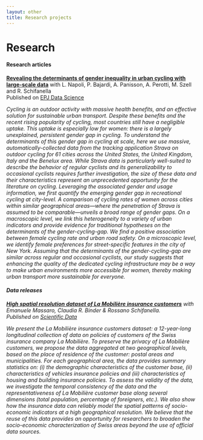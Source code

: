 ```yaml
---
layout: other
title: Research projects
---
```


<h1 class = "pageTitle"> Research </h1>

<h4> Research articles </h4>

<a href= "https://epjdatascience.springeropen.com/articles/10.1140/epjds/s13688-023-00385-7"> <b> Revealing the determinants of gender inequality in urban cycling with large-scale data</b></a> with L. Napoli, P. Bajardi, A. Panisson, A. Perotti, M. Szell and R. Schifanella <br> Published on  <a href= "https://epjdatascience.springeropen.com/"> EPJ Data Science</a> 

<i> Cycling is an outdoor activity with massive health benefits, and an effective solution for sustainable urban transport. Despite these benefits and the recent rising popularity of cycling, most countries still have a negligible uptake. This uptake is especially low for women: there is a largely unexplained, persistent gender gap in cycling. To understand the determinants of this gender gap in cycling at scale, here we use massive, automatically-collected data from the tracking application Strava on outdoor cycling for 61 cities across the United States, the United Kingdom, Italy and the Benelux area. While Strava data is particularly well-suited to describe the behavior of regular cyclists and its generalizability to occasional cyclists requires further investigation, the size of these data and their characteristics represent an unprecedented opportunity for the literature on cycling. Leveraging the associated gender and usage information, we first quantify the emerging gender gap in recreational cycling at city-level. A comparison of cycling rates of women across cities within similar geographical areas—where the penetration of Strava is assumed to be comparable—unveils a broad range of gender gaps. On a macroscopic level, we link this heterogeneity to a variety of urban indicators and provide evidence for traditional hypotheses on the determinants of the gender-cycling-gap. We find a positive association between female cycling rate and urban road safety. On a microscopic level, we identify female preferences for street-specific features in the city of New York. Assuming that the determinants of the gender-cycling-gap are similar across regular and occasional cyclists, our study suggests that enhancing the quality of the dedicated cycling infrastructure may be a way to make urban environments more accessible for women, thereby making urban transport more sustainable for everyone.  <i>

<h4> Data releases </h4>

<a href="https://www.nature.com/articles/s41597-022-01174-z"> <b>High spatial resolution dataset of La Mobilière insurance customers</b></a> with  Emanuele Massaro, Claudia R. Binder & Rossano Schifanella. <br> Published on  <a href= "https://www.nature.com/sdata/"> Scientific Data</a> 
  
  <i> We present the La Mobilière insurance customers dataset: a 12-year-long longitudinal collection of data on policies of customers of the Swiss insurance company La Mobilière. To preserve the privacy of La Mobilière customers, we propose the data aggregated at two geographical levels, based on the place of residence of the customer: postal areas and municipalities. For each geographical area, the data provides summary statistics on: (i) the demographic characteristics of the customer base, (ii) characteristics of vehicles insurance policies and (iii) characteristics of housing and building insurance policies. To assess the validity of the data, we investigate the temporal consistency of the data and the representativeness of La Mobilière customer base along several dimensions (total population, percentage of foreigners, etc.). We also show how the insurance data can reliably model the spatial patterns of socio-economic indicators at a high geographical resolution. We believe that the reuse of this data provides an opportunity for researchers to broaden the socio-economic characterization of Swiss areas beyond the use of official data sources. <i>

